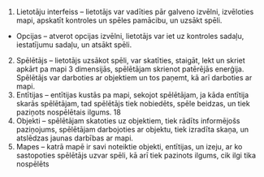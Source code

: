 1. Lietotāju interfeiss – lietotājs var vadīties pār galveno izvēlni, izvēloties mapi, apskatīt
kontroles un spēles pamācibu, un uzsākt spēli.
  * Opcijas – atverot opcijas izvēlni, lietotājs var iet uz kontroles sadaļu, iestatījumu
sadaļu, un atsākt spēli.
2. Spēlētājs – lietotājs uzsākot spēli, var skatīties, staigāt, lekt un skriet apkārt pa mapi 3
dimensijās, spēlētājam skrienot patērējās enerģija. Spēlētājs var darboties ar objektiem un
tos paņemt, kā arī darboties ar mapi.
3. Entītijas – entītijas kustās pa mapi, sekojot spēlētājam, ja kāda entītija skarās spēlētājam,
tad spēlētājs tiek nobiedēts, spēle beidzas, un tiek paziņots nospēlētais ilgums.
18
4. Objekti – spēlētājam skatoties uz objektiem, tiek rādīts informējošs paziņojums, spēlētājam
darbojoties ar objektu, tiek izradīta skaņa, un atslēdzas jaunas darbības ar mapi.
5. Mapes – katrā mapē ir savi noteiktie objekti, entītijas, un izeju, ar ko sastopoties spēlētājs
uzvar spēli, kā arī tiek pazinots ilgums, cik ilgi tika nospēlēts
